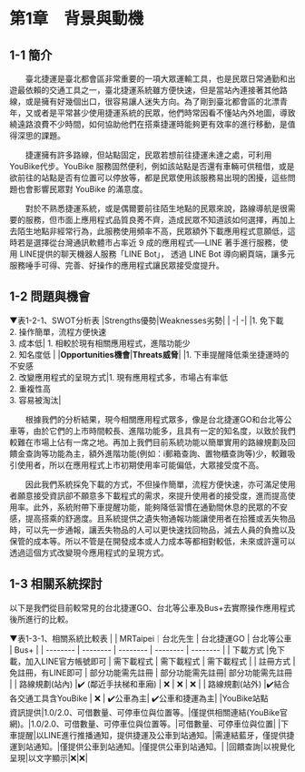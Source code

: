 # 第1章　背景與動機
## 1-1 簡介
&emsp;&emsp;臺北捷運是臺北都會區非常重要的一項大眾運輸工具，也是民眾日常通勤和出遊最依賴的交通工具之一，臺北捷運系統雖方便快速，但是當站內連接著其他路線，或是擁有好幾個出口，很容易讓人迷失方向。為了剛到臺北都會區的北漂青年，又或者是平常甚少使用捷運系統的民眾，他們時常因看不懂站內外地圖，導致繞遠路浪費不少時間，如何協助他們在搭乘捷運時能夠更有效率的進行移動，是值得深思的課題。  

&emsp;&emsp;捷運擁有許多路線，但站點固定，民眾若想前往捷運未達之處，可利用 YouBike代步。YouBike 服務固然便利，例如該站點是否還有車輛可供租借，或是欲前往的站點是否有位置可以停放等，都是民眾使用該服務易出現的困擾，這些問題也會影響民眾對 YouBike 的滿意度。

&emsp;&emsp;對於不熟悉捷運系統，或是偶爾要前往陌生地點的民眾來說，路線導航是很需要的服務，但市面上應用程式品質良莠不齊，造成民眾不知道該如何選擇，再加上去陌生地點非經常行為，此服務使用頻率不高，民眾額外下載應用程式意願低，這時若是選擇從台灣通訊軟體市占率近 9 成的應用程式──LINE 著手進行服務，使用 LINE提供的聊天機器人服務「LINE Bot」， 透過 LINE Bot 導向網頁端，讓多元服務唾手可得、完善、好操作的應用程式讓民眾接受度提升。

## 1-2 問題與機會

▼表1-2-1、SWOT分析表
|Strengths優勢|Weaknesses劣勢|
| -| -| 
|1. 免下載<br/> 2. 操作簡單，流程方便快速<br/> 3. 成本低| 1. 相較於現有相關應用程式，進階功能少<br/> 2. 知名度低  |
|**Opportunities機會**|**Threats威脅**|
|1. 下車提醒降低乘坐捷運時的不安感 <br/>2. 改變應用程式的呈現方式|1. 現有應用程式多，市場占有率低<br/>  2. 重複性高<br/> 3. 容易被淘汰|


&emsp;&emsp;根據我們的分析結果，現今相關應用程式眾多，像是台北捷運GO和台北等公車等，由於它們的上市時間較長、進階功能多，且具有一定的知名度，以致於我們較難在市場上佔有一席之地。再加上我們目前系統功能以簡單實用的路線規劃及回饋金查詢等功能為主，額外進階功能(例如：i郵箱查詢、置物櫃查詢等)少，較難吸引使用者，所以在應用程式上市初期使用率可能偏低，大眾接受度不高。


&emsp;&emsp;因此我們系統採免下載的方式，不但操作簡單，流程方便快速，亦可滿足使用者願意接受資訊卻不願意多下載程式的需求，來提升使用者的接受度，進而提高使用率。此外，系統附帶下車提醒功能，能夠降低習慣在通勤間休息的民眾的不安感，提高搭乘的舒適度。且系統提供之遺失物通報功能讓使用者在拾獲或丟失物品時，可以先一步通報，讓丟失物品的人可以更快速找回物品，減去人員的負擔以及保管的成本等。所以不管是在開發成本或人力成本等都相對較低，未來或許還可以透過這個方式改變現今應用程式的呈現方式。



## 1-3 相關系統探討
以下是我們從目前較常見的台北捷運GO、台北等公車及Bus+去實際操作應用程式後所進行的比較。

▼表1-3-1、相關系統比較表
|  |  MRTaipei｜台北先生 | 台北捷運GO | 台北等公車 | Bus+ |
| -------- | -------- | -------- | -------- | -------- |
| 下載方式 |免下載，加入LINE官方帳號即可     | 需下載程式     | 需下載程式     | 需下載程式     |
| 註冊方式 |免註冊，有LINE即可 | 部分功能需先註冊  | 部分功能需先註冊| 部分功能需先註冊   |
| 路線規劃(站內) |✔️ (鄰近手扶梯和車廂) | ❌ | ❌ | ❌  |
| 路線規劃(站外) |✔️結合各交通工具含YouBike | ❌  | ✔️公車為主| ✔️公車和捷運為主|
|YouBike站點<br/>資訊提供|1.0/2.0、可借數量、可停車位與位置等。|僅提供相關連結(YouBike官網)。|1.0/2.0、可借數量、可停車位與位置等。|可借數量、可停車位與位置|
|下車提醒|以LINE進行推播通知，提供捷運及公車到站通知。|需連結藍牙，僅提供捷運到站通知。|僅提供公車到站通知。|僅提供公車到站通知。|
|回饋查詢|以視覺化呈現|以文字顯示|❌|❌|



